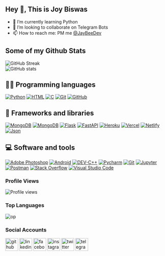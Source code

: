 ## Hey 👋, This is Joy Biswas

- 🌱 I’m currently learning Python 
- 👯 I’m looking to collaborate on Telegram Bots
- 📫 How to reach me: PM me [@JayBeeDev](https://t.me/JayBeeDev) 


<!---
joybiswas390/joybiswas390 is a ✨ special ✨ repository because its `README.md` (this file) appears on your GitHub profile.
You can click the Preview link to take a look at your changes.
--->


  
## Some of my Github Stats

  
![GitHub Streak](https://github-readme-streak-stats.herokuapp.com?user=Terminalwarlord&theme=radical&hide_border=true)
</br>
![GitHub stats](https://github-readme-stats.vercel.app/api?username=TerminalWarlord&show_icons=true&theme=radical&hide_border=true)
</br>


## 👨‍💻 Programming languages

[![Python](https://img.shields.io/badge/Python-%2314354C?&style=for-the-badge&logoColor=white&logo=python)](https://www.python.org)
[![HTML](https://img.shields.io/badge/HTML-%23E34F26?&style=for-the-badge&logoColor=white&logo=html5)](https://html.spec.whatwg.org)
[![C](https://img.shields.io/badge/C-%23E34F26?&style=for-the-badge&logoColor=white&logo=c)](https://en.wikipedia.org/wiki/C_(programming_language))
[![Git](https://img.shields.io/badge/Git-F05032?&style=for-the-badge&logoColor=white&logo=git)](https://git-scm.com)
[![GitHub](https://img.shields.io/badge/GitHub-black?&style=for-the-badge&logo=github)](https://github.com)

## 🧰 Frameworks and libraries

[![MongoDB](https://img.shields.io/badge/MongoDB-%234ea94b?&style=for-the-badge&logoColor=white&logo=mongodb)](https://mongodb.com)
[![MongoDB](https://img.shields.io/badge/Redis-%234ea94b?&style=for-the-badge&logoColor=black&logo=redis)](redislabs.com)
[![Flask](https://img.shields.io/badge/Flask-black?&style=for-the-badge&logo=flask)](https://flask.palletsprojects.com)
[![FastAPI](https://img.shields.io/badge/FASTAPI-%234ea94b?&style=for-the-badge&logoColor=black&logo=fastapi)](https://fastapi.tiangolo.com)
[![Heroku](https://img.shields.io/badge/Heroku-%23430098?&style=for-the-badge&logoColor=white&logo=heroku)](https://heroku.com)
[![Vercel](https://img.shields.io/badge/Vercel-black?&style=for-the-badge&logoColor=white&logo=vercel)](https://vercel.com)
[![Netlify](https://img.shields.io/badge/Netlify-teal?&style=for-the-badge&logoColor=white&logo=netlify)](https://netlify.com)
[![Json](https://img.shields.io/badge/Json-grey?&style=for-the-badge&logoColor=white&logo=json)](https://json.org)

## 💻 Software and tools

<p>
    <a href="#"><img alt="Adobe Photoshop" src="https://img.shields.io/badge/AdobePhotoshop-FF0000.svg?logo=adobe&logoColor=white"></a>
    <a href="#"><img alt="Android" src="https://img.shields.io/badge/Android-3DDC84?logo=android&logoColor=white"></a>
    <a href="#"><img alt="DEV-C++" src="https://img.shields.io/badge/Dev-C++-21759B.svg?logo=dev&logoColor=white"></a>
    <a href="#"><img alt="Pycharm" src="https://img.shields.io/badge/Pycharm-000000.svg?logo=pycharm&logoColor=white"></a>
    <a href="#"><img alt="Git" src="https://img.shields.io/badge/Git-F05033.svg?logo=git&logoColor=white"></a>
    <a href="#"><img alt="Jupyter" src="https://img.shields.io/badge/Jupyter-F37626.svg?logo=Jupyter&logoColor=white"></a>
    <a href="#"><img alt="Postman" src="https://img.shields.io/badge/Postman-FF6C37?logo=postman&logoColor=white"></a>
    <a href="#"><img alt="Stack Overflow" src="https://img.shields.io/badge/-Stack%20Overflow-FE7A16?logo=stack-overflow&logoColor=white"></a>
    <a href="#"><img alt="Visual Studio Code" src="https://img.shields.io/badge/Visual%20Studio%20Code-0078d7.svg?logo=visual-studio-code&logoColor=white"></a>
</p>

### Profile Views
![Profile views](https://gpvc.arturio.dev/TerminalWarlord)
### Top Languages
![op](https://github-readme-stats.vercel.app/api/top-langs/?username=Terminalwarlord&theme=radical&layout=compact&langs_count=6&hide_border=true)
### Social Accounts
[<img src='https://cdn.jsdelivr.net/npm/simple-icons@3.0.1/icons/github.svg' alt='github' height='40'>](https://github.com/TerminalWarlord)  [<img src='https://cdn.jsdelivr.net/npm/simple-icons@3.0.1/icons/linkedin.svg' alt='linkedin' height='40'>](https://www.linkedin.com/in/joybiswas389/)  [<img src='https://cdn.jsdelivr.net/npm/simple-icons@3.0.1/icons/facebook.svg' alt='facebook' height='40'>](https://www.facebook.com/joybiswas390)  [<img src='https://cdn.jsdelivr.net/npm/simple-icons@3.0.1/icons/instagram.svg' alt='instagram' height='40'>](https://www.instagram.com/joybiswas389/)  [<img src='https://cdn.jsdelivr.net/npm/simple-icons@3.0.1/icons/twitter.svg' alt='twitter' height='40'>](https://twitter.com/joybiswas389)  [<img src='https://cdn.jsdelivr.net/npm/simple-icons@3.0.1/icons/telegram.svg' alt='telegram' height='40'>](https://t.me/JayBeeDev)  

</center>
